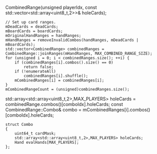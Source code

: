 CombinedRange(unsigned playerIdx, const std::vector<std::array<uint8_t,2>>& holeCards);

    // Set up card ranges.
    mDeadCards = deadCards;
    mBoardCards = boardCards;
    mOriginalHandRanges = handRanges;
    mHandRanges = removeInvalidCombos(handRanges, mDeadCards | mBoardCards);
    std::vector<CombinedRange> combinedRanges = CombinedRange::joinRanges(mHandRanges, MAX_COMBINED_RANGE_SIZE);
    for (unsigned i = 0; i < combinedRanges.size(); ++i) {
        if (combinedRanges[i].combos().size() == 0)
            return false;
        if (!enumerateAll)
            combinedRanges[i].shuffle();
        mCombinedRanges[i] = combinedRanges[i];
    }
    mCombinedRangeCount = (unsigned)combinedRanges.size();


std::array<std::array<uint8_t,2>,MAX_PLAYERS> holeCards = combinedRange.combos()[comboIdx].holeCards;
const CombinedRange::Combo& combo = mCombinedRanges[i].combos()[comboIdx].holeCards;

    struct Combo
    {
        uint64_t cardMask;
        std::array<std::array<uint8_t,2>,MAX_PLAYERS> holeCards;
        Hand evalHands[MAX_PLAYERS];
    };